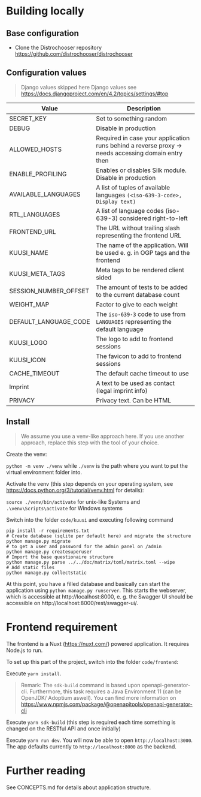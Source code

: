 # Building locally

## Base configuration

- Clone the Distrochooser repository https://github.com/distrochooser/distrochooser

## Configuration values

> Django values skipped here
> Django values see https://docs.djangoproject.com/en/4.2/topics/settings/#top

|Value|Description|
|--|--|
|SECRET_KEY|Set to something random|
|DEBUG|Disable in production|
|ALLOWED_HOSTS|Required in case your application runs behind a reverse proxy -> needs accessing domain entry then|
|ENABLE_PROFILING|Enables or disables Silk module. Disable in production|
|AVAILABLE_LANGUAGES|A list of tuples of available languages `(<iso-639-3-code>, Display text)`|
|RTL_LANGUAGES|A list of language codes (iso-639-3) considered right-to-left|
|FRONTEND_URL|The URL without trailing slash representing the frontend URL|
|KUUSI_NAME|The name of the application. Will be used e. g. in OGP tags and the frontend|
|KUUSI_META_TAGS|Meta tags to be rendered client sided
|SESSION_NUMBER_OFFSET|The amount of tests to be added to the current database count|
|WEIGHT_MAP|Factor to give to each weight|
|DEFAULT_LANGUAGE_CODE|The `iso-639-3` code to use from `LANGUAGES` representing the default language|
|KUUSI_LOGO|The logo to add to frontend sessions|
|KUUSI_ICON|The favicon to add to frontend sessions|
|CACHE_TIMEOUT|The default cache timeout to use|
|Imprint|A text to be used as contact (legal imprint info)|
|PRIVACY|Privacy text. Can be HTML|

## Install

> We assume you use a venv-like approach here. If you use another approach, replace this step with the tool of your choice.

Create the venv:

`python -m venv ./venv` while `./venv` is the path where you want to put the virtual environment folder into.

Activate the venv (this step depends on your operating system, see https://docs.python.org/3/tutorial/venv.html for details):

`source ./venv/bin/activate` for unix-like Systems and `.\venv\Scripts\activate` for Windows systems

Switch into the folder `code/kuusi` and executing following command

```
pip install -r requirements.txt
# Create database (sqlite per default here) and migrate the structure
python manage.py migrate
# to get a user and password for the admin panel on /admin
python manage.py createsuperuser
# Import the base questionaire structure
python manage.py parse ../../doc/matrix/toml/matrix.toml --wipe 
# Add static files
python manage.py collectstatic
```

At this point, you have a filled database and basically can start the application using `python manage.py runserver`. This starts the webserver, which is accessible at http://localhost:8000, e. g. the Swagger UI should be accessible on http://localhost:8000/rest/swagger-ui/.

# Frontend requirement

The frontend is a Nuxt (https://nuxt.com/) powered application. It requires Node.js to run.

To set up this part of the project, switch into the folder `code/frontend`:

Execute `yarn install`.

> Remark: The `sdk-build` command is based upon openapi-generator-cli. Furthermore, this task requires a Java Environment 11 (can be OpenJDK/ Adoptium aswell). You can find more information on https://www.npmjs.com/package/@openapitools/openapi-generator-cli

Execute `yarn sdk-build` (this step is required each time something is changed on the RESTful API and once initially)

Execute `yarn run dev`. You will now be able to open `http://localhost:3000`. The app defaults currently to `http://localhost:8000` as the backend.

# Further reading

See CONCEPTS.md for details about application structure.
